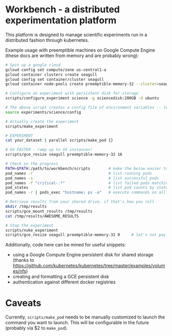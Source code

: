 # Workbench - a distributed experimentation platform

This platform is designed to manage scientific experiments run in a distributed fashion through kubernetes.

Example usage with preemptible machines on Google Compute Engine (these docs are written from memory and are probably wrong):

```bash
# Spin up a google cloud
gcloud config set compute/zone us-central1-a
gcloud container clusters create seagull
gcloud config set container/cluster seagull
gcloud container node-pools create preemptible-memory-32 --cluster=seagull --preemptible -m n1-highmem-32

# Configure an experiment with persistent disk for storage
scripts/configure_experiment science -g sciencedisk:200GB -d ubuntu

# The above script creates a config file of environment variables -- let's source it
source experiments/science/config

# Actually create the experiment
scripts/make_experiment

# EXPERIMENT
cat your_dataset | parallel scripts/make_pod {}

# GO FASTER - ramp up to 16 instances!
scripts/gce_resize seagull preemptible-memory-32 16

# Check on the progress
PATH=$PATH:/path/to/workbench/scripts        # make the below easier to use
pod_names -r                                 # list running pods
pod_names -s                                 # list successful pods
pod_names -f "critical-.*"                   # list failed pods matching a regex
pod_states                                   # list pod counts by status
pod_names -r | pods_exec "hostname; ps -a"   # execute commands on all running pods

# Retrieve results from your shared drive, if that's how you roll
mkdir /tmp/results
scripts/gce_mount_results /tmp/results
cat /tmp/results/AWESOME_RESULTS

# Stop the experiment
scripts/nuke_experiment
scripts/gce_resize seagull preemptible-memory-32 0     # let's not pay
```

Additionally, code here can be mined for useful snippets:
- using a Google Compute Engine persistent disk for shared storage (thanks to https://github.com/kubernetes/kubernetes/tree/master/examples/volumes/nfs)
- creating and formatting a GCE persistent disk
- authentication against different docker registries

# Caveats

Currently, `scripts/make_pod` needs to be manually customized to launch the command you want to launch.
This will be configurable in the future (probably via $2 to `make_pod`).
